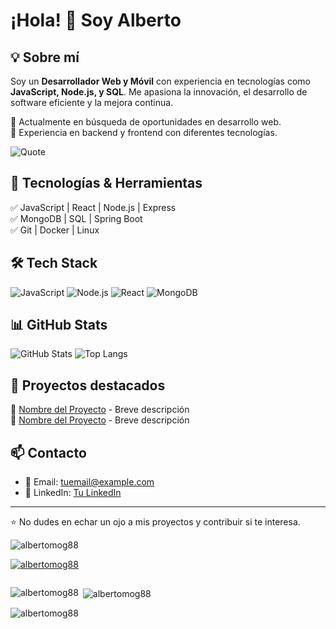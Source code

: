 # ¡Hola! 👋 Soy Alberto

## 💡 Sobre mí
Soy un **Desarrollador Web y Móvil** con experiencia en tecnologías como **JavaScript, Node.js, y SQL**. Me apasiona la innovación, el desarrollo de software eficiente y la mejora continua.  

🔹 Actualmente en búsqueda de oportunidades en desarrollo web.  
🔹 Experiencia en backend y frontend con diferentes tecnologías.  

![Quote](https://quotes-github-readme.vercel.app/api?type=horizontal&theme=dark)


## 🚀 Tecnologías & Herramientas
✅ JavaScript | React | Node.js | Express  
✅ MongoDB | SQL | Spring Boot  
✅ Git | Docker | Linux  

## 🛠️ Tech Stack
![JavaScript](https://img.shields.io/badge/JavaScript-F7DF1E?style=flat-square&logo=javascript&logoColor=black)
![Node.js](https://img.shields.io/badge/Node.js-339933?style=flat-square&logo=nodedotjs&logoColor=white)
![React](https://img.shields.io/badge/React-61DAFB?style=flat-square&logo=react&logoColor=black)
![MongoDB](https://img.shields.io/badge/MongoDB-47A248?style=flat-square&logo=mongodb&logoColor=white)

## 📊 GitHub Stats
![GitHub Stats](https://github-readme-stats.vercel.app/api?username=albertomo88=tuusuario&show_icons=true&theme=tokyonight)
![Top Langs](https://github-readme-stats.vercel.app/api/top-langs/?username=albertomo88&layout=compact&theme=merko)  


## 🌟 Proyectos destacados
🔹 [Nombre del Proyecto](URL-del-repo) - Breve descripción  
🔹 [Nombre del Proyecto](URL-del-repo) - Breve descripción  

## 📫 Contacto
- 📧 Email: [tuemail@example.com](mailto:amorenogracia@gmail.com)
- 💼 LinkedIn: [Tu LinkedIn](https://www.linkedin.com/in/amorenogracia/)

---
⭐ No dudes en echar un ojo a mis proyectos y contribuir si te interesa.



<p align="left"> <img src="https://komarev.com/ghpvc/?username=albertomog88&label=Profile%20views&color=0e75b6&style=flat" alt="albertomog88" /> </p>

<p align="left"> <a href="https://github.com/ryo-ma/github-profile-trophy"><img src="https://github-profile-trophy.vercel.app/?username=albertomog88" alt="albertomog88" /></a> </p>

<p align="left"> <a href="https://twitter.com/" target="blank"><img src="https://img.shields.io/twitter/follow/?logo=twitter&style=for-the-badge" alt="" /></a> </p>





<p><img align="left" src="https://github-readme-stats.vercel.app/api/top-langs?username=albertomog88&show_icons=true&locale=en&layout=compact" alt="albertomog88" /></p>

<p>&nbsp;<img align="center" src="https://github-readme-stats.vercel.app/api?username=albertomog88&show_icons=true&locale=en" alt="albertomog88" /></p>

<p><img align="center" src="https://github-readme-streak-stats.herokuapp.com/?user=albertomog88&" alt="albertomog88" /></p>

